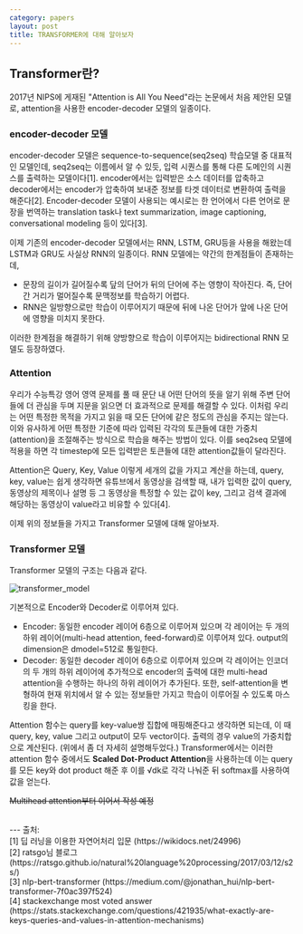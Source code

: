 ```yaml
---
category: papers
layout: post
title: TRANSFORMER에 대해 알아보자
---
```


## Transformer란?
2017년 NIPS에 게재된 "Attention is All You Need"라는 논문에서 처음 제안된 모델로, attention을 사용한 encoder-decoder 모델의 일종이다.

### encoder-decoder 모델
encoder-decoder 모델은 sequence-to-sequence(seq2seq) 학습모델 중 대표적인 모델인데, seq2seq는 이름에서 알 수 있듯, 입력 시퀀스를 통해 다른 도메인의 시퀀스를 출력하는 모델이다[1]. encoder에서는 입력받은 소스 데이터를 압축하고 decoder에서는 encoder가 압축하여 보내준 정보를 타겟 데이터로 변환하여 출력을 해준다[2]. Encoder-decoder 모델이 사용되는 예시로는 한 언어에서 다른 언어로 문장을 번역하는 translation task나 text summarization, image captioning, conversational modeling 등이 있다[3].

이제 기존의 encoder-decoder 모델에서는 RNN, LSTM, GRU등을 사용을 해왔는데 LSTM과 GRU도 사실상 RNN의 일종이다. 
RNN 모델에는 약간의 한계점들이 존재하는데,
* 문장의 길이가 길어질수록 닾의 단어가 뒤의 단어에 주는 영향이 작아진다. 즉, 단어간 거리가 멀어질수록 문맥정보를 학습하기 어렵다.
* RNN은 일방향으로만 학습이 이루어지기 때문에 뒤에 나온 단어가 앞에 나온 단어에 영향을 미치지 못한다.

이러한 한계점을 해결하기 위해 양방향으로 학습이 이루어지는 bidirectional RNN 모델도 등장하였다. 

### Attention
우리가 수능특강 영어 영역 문제를 풀 때 문단 내 어떤 단어의 뜻을 알기 위해 주변 단어들에 더 관심을 두며 지문을 읽으면 더 효과적으로 문제를 해결할 수 있다. 이처럼 우리는 어떤 특정한 목적을 가지고 읽을 때 모든 단어에 같은 정도의 관심을 주지는 않는다. 이와 유사하게 어떤 특정한 기준에 따라 입력된 각각의 토큰들에 대한 가중치(attention)을 조절해주는 방식으로 학습을 해주는 방법이 있다. 이를 seq2seq 모델에 적용을 하면 각 timestep에 모든 입력받은 토큰들에 대한 attention값들이 달라진다. 

Attention은 Query, Key, Value 이렇게 세개의 값을 가지고 계산을 하는데, query, key, value는 쉽게 생각하면 유튜브에서 동영상을 검색할 때, 내가 입력한 값이 query, 동영상의 제목이나 설명 등 그 동영상을 특정할 수 있는 값이 key, 그리고 검색 결과에 해당하는 동영상이 value라고 비유할 수 있다[4].

이제 위의 정보들을 가지고 Transformer 모델에 대해 알아보자.

### Transformer 모델
Transformer 모델의 구조는 다음과 같다.

![transformer_model](https://gityunjae.github.io/images/transformer_model.PNG)


기본적으로 Encoder와 Decoder로 이루어져 있다.
- Encoder: 동일한 encoder 레이어 6층으로 이루어져 있으며 각 레이어는 두 개의 하위 레이어(multi-head attention, feed-forward)로 이루어져 있다. output의 dimension은 dmodel=512로 통일한다.
- Decoder: 동일한 decoder 레이어 6층으로 이루어져 있으며 각 레이어는 인코더의 두 개의 하위 레이어에 추가적으로 encoder의 출력에 대한 multi-head attention을 수행하는 하나의 하위 레이어가 추가된다. 또한, self-attention을 변형하여 현재 위치에서 알 수 있는 정보들만 가지고 학습이 이루어질 수 있도록 마스킹을 한다.

Attention 함수는 query를 key-value쌍 집합에 매핑해준다고 생각하면 되는데, 이 때 query, key, value 그리고 output이 모두 vector이다. 출력의 경우 value의 가중치합으로 계산된다. (위에서 좀 더 자세히 설명해두었다.) Transformer에서는 이러한 attention 함수 중에서도 <b>Scaled Dot-Product Attention</b>을 사용하는데 이는 query를 모든 key와 dot product 해준 후 이를 √dk로 각각 나눠준 뒤 softmax를 사용하여 값을 얻는다.

<del>Multihead attention부터 이어서 작성 예정</del>

<br>
---
출처: <br>
[1] 딥 러닝을 이용한 자연어처리 입문 (https://wikidocs.net/24996)<br>
[2] ratsgo님 블로그 (https://ratsgo.github.io/natural%20language%20processing/2017/03/12/s2s/)<br>
[3] nlp-bert-transformer (https://medium.com/@jonathan_hui/nlp-bert-transformer-7f0ac397f524)<br>
[4] stackexchange most voted answer (https://stats.stackexchange.com/questions/421935/what-exactly-are-keys-queries-and-values-in-attention-mechanisms)<br>
